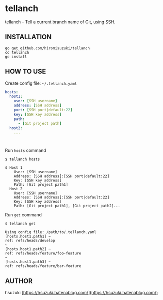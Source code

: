 # tellanch

tellanch - Tell a current branch name of Git, using SSH.

## INSTALLATION

```
go get github.com/hiromisuzuki/tellanch
cd tellanch
go install
```

## HOW TO USE

Create config file: `~/.tellanch.yaml`

```yaml
hosts:
  host1:
    user: [SSH username]
    address: [SSH address]
    port: [SSH port|default:22]
    key: [SSH key address]
    path:
      - [Git project path]
  host2:
    ...

      

```

Run `hosts` command

```
$ tellanch hosts

$ Host 1
    User: [SSH username]
    Address: [SSH address]:[SSH port|default:22]
    Key: [SSH key address]
    Path: [Git project path1]
  Host 2
    User: [SSH username]
    Address: [SSH address]:[SSH port|default:22]
    Key: [SSH key address]
    Path: [Git project path1], [Git project path2]...

```

Run `get` command

```
$ tellanch get

Using config file: /path/to/.tellanch.yaml
[hosts.host1.path1] ~ 
ref: refs/heads/develop
~ 
[hosts.host1.path2] ~ 
ref: refs/heads/feature/foo-feature
~
[hosts.host1.path3] ~ 
ref: refs/heads/feature/bar-feature

```

## AUTHOR

hsuzuki [https://hsuzuki.hatenablog.com/](https://hsuzuki.hatenablog.com/)
